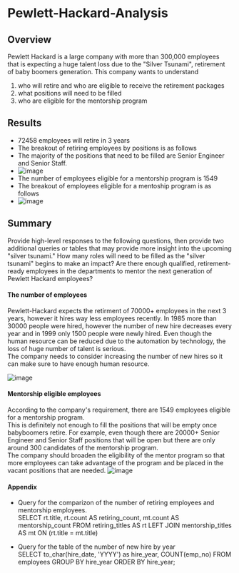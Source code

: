 # Pewlett-Hackard-Analysis

## Overview
Pewlett Hackard is a large company with more than 300,000 employees that is expecting a huge talent loss due to the "Silver Tsunami", retirement of baby boomers generation.
This company wants to understand
1. who will retire and who are eligible to receive the retirement packages  
2. what positions will need to be filled  
3. who are eligible for the mentorship program  


## Results
* 72458 employees will retire in 3 years
* The breakout of retiring employees by positions is as follows
* The majority of the positions that need to be filled are Senior Engineer and Senior Staff.
* ![image](https://user-images.githubusercontent.com/99149443/169704260-10331fa9-480a-4e78-b746-8c69de4bb53b.png)
* The number of employees eligible for a mentorship program is 1549
* The breakout of employees eligible for a mentoship program is as follows
* ![image](https://user-images.githubusercontent.com/99149443/169704565-1e53cb37-23b4-490b-9ccc-b787c69af860.png)



## Summary
Provide high-level responses to the following questions, then provide two additional queries or tables that may provide more insight into the upcoming "silver tsunami."
How many roles will need to be filled as the "silver tsunami" begins to make an impact?
Are there enough qualified, retirement-ready employees in the departments to mentor the next generation of Pewlett Hackard employees?

#### The number of employees
Pewlett-Hackard expects the retirment of 70000+ employees in the next 3 years, however it hires way less employees recently.
In 1985 more than 30000 people were hired, however the number of new hire decreases every year and in 1999 only 1500 people were newly hired.
Even though the human resource can be reduced due to the automation by technology, the loss of huge number of talent is serious.  
The company needs to consider increasing the number of new hires so it can make sure to have enough human resource.

![image](https://user-images.githubusercontent.com/99149443/169705508-c5a05a53-9dba-4155-b98a-30ebe242760c.png)

#### Mentorship eligible employees
According to the company's requirement, there are 1549 employees eligible for a mentorship program.   
This is definitely not enough to fill the positions that will be empty once babyboomers retire. 
For example, even though there are 20000+ Senior Engineer and Senior Staff positions that will be open but there are only around 300 candidates of the mentorship program.  
The company should broaden the eligibility of the mentor program so that more employees can take advantage of the program and be placed in the vacant positions that are needed.
![image](https://user-images.githubusercontent.com/99149443/169715666-47521633-0885-4bbb-8d42-69a7ed633da1.png)


#### Appendix
* Query for the comparizon of the number of retiring employees and mentorship employees.  
SELECT rt.title, rt.count AS retiring_count, mt.count AS mentorship_count
FROM retiring_titles AS rt
	LEFT JOIN mentorship_titles AS mt
		ON (rt.title = mt.title)
    
* Query for the table of the number of new hire by year  
SELECT to_char(hire_date, 'YYYY') as hire_year, COUNT(emp_no)
FROM employees
GROUP BY hire_year
ORDER BY hire_year;


